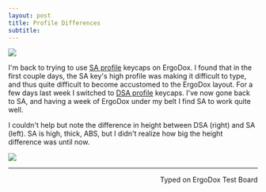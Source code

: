 ```yaml
---
layout: post
title: Profile Differences
subtitle:
---
```


![](http://imgur.com/iwTPCYB.jpg)

I'm back to trying to use [SA profile](http://keycapsdirect.com/key-caps.php) keycaps on ErgoDox. I found that in the first couple days, the SA key's high profile was making it difficult to type, and thus quite difficult to become accustomed to the ErgoDox layout. For a few days last week I switched to [DSA profile](http://keycapsdirect.com/key-caps.php) keycaps. I've now gone back to SA, and having a week of ErgoDox under my belt I find SA to work quite well. 

I couldn't help but note the difference in height between DSA (right) and SA (left). SA is high, thick, ABS, but I didn't realize how big the height difference was until now.

![](http://imgur.com/IPXYID3.jpg)

---
<p align="right">Typed on ErgoDox Test Board</p>
